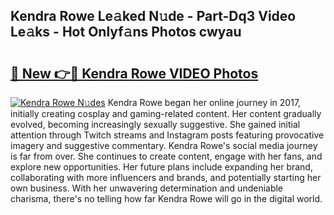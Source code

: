 ## Kendra Rowe Le𝚊ked N𝚞de - Part-Dq3 Video Le𝚊ks - Hot Onlyf𝚊ns Photos cwyau

# <h2><a href="http://ab4196.deff.icu/?id=Kendra+Rowe">🔗 New 👉🔴 Kendra Rowe VIDEO Photos</a></h2>

[![Kendra Rowe N𝚞des](https://i.imgur.com/rIISA9y.gif)](http://ab4196.deff.icu/?id=Kendra+Rowe)
Kendra Rowe began her online journey in 2017, initially creating cosplay and gaming-related content. Her content gradually evolved, becoming increasingly sexually suggestive. She gained initial attention through Twitch streams and Instagram posts featuring provocative imagery and suggestive commentary. Kendra Rowe's social media journey is far from over. She continues to create content, engage with her fans, and explore new opportunities. Her future plans include expanding her brand, collaborating with more influencers and brands, and potentially starting her own business. With her unwavering determination and undeniable charisma, there's no telling how far Kendra Rowe will go in the digital world.
